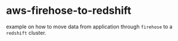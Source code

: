 # aws-firehose-to-redshift

example on how to move data from application through `firehose` to a `redshift` cluster.
